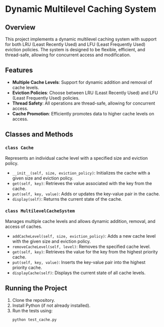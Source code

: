# Dynamic Multilevel Caching System

## Overview
This project implements a dynamic multilevel caching system with support for both LRU (Least Recently Used) and LFU (Least Frequently Used) eviction policies. The system is designed to be flexible, efficient, and thread-safe, allowing for concurrent access and modification.

## Features
- **Multiple Cache Levels**: Support for dynamic addition and removal of cache levels.
- **Eviction Policies**: Choose between LRU (Least Recently Used) and LFU (Least Frequently Used) policies.
- **Thread Safety**: All operations are thread-safe, allowing for concurrent access.
- **Cache Promotion**: Efficiently promotes data to higher cache levels on access.

## Classes and Methods

### `class Cache`
Represents an individual cache level with a specified size and eviction policy.
- `__init__(self, size, eviction_policy)`: Initializes the cache with a given size and eviction policy.
- `get(self, key)`: Retrieves the value associated with the key from the cache.
- `put(self, key, value)`: Adds or updates the key-value pair in the cache.
- `display(self)`: Returns the current state of the cache.

### `class MultilevelCacheSystem`
Manages multiple cache levels and allows dynamic addition, removal, and access of caches.
- `addCacheLevel(self, size, eviction_policy)`: Adds a new cache level with the given size and eviction policy.
- `removeCacheLevel(self, level)`: Removes the specified cache level.
- `get(self, key)`: Retrieves the value for the key from the highest priority cache.
- `put(self, key, value)`: Inserts the key-value pair into the highest priority cache.
- `displayCache(self)`: Displays the current state of all cache levels.

## Running the Project
1. Clone the repository.
2. Install Python (if not already installed).
3. Run the tests using:
   ```bash
   python test_cache.py
